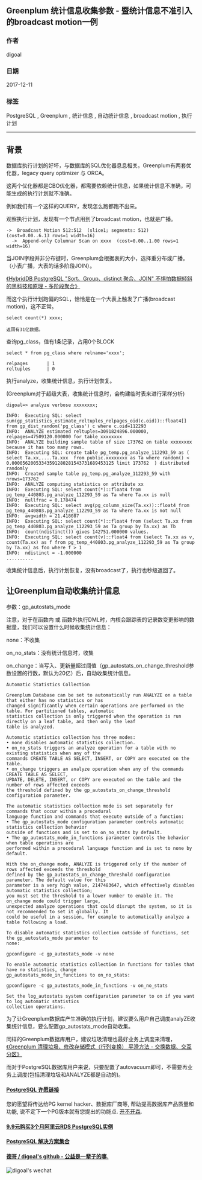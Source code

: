 ## Greenplum 统计信息收集参数 - 暨统计信息不准引入的broadcast motion一例  
                          
### 作者                          
digoal                          
                          
### 日期                          
2017-12-11                         
                          
### 标签                          
PostgreSQL , Greenplum , 统计信息 , 自动统计信息 , broadcast motion , 执行计划    
                          
----                          
                          
## 背景       
数据库执行计划的好坏，与数据库的SQL优化器息息相关。Greenplum有两套优化器，legacy query optimizer 与 ORCA。  
  
这两个优化器都是CBO优化器，都需要依赖统计信息，如果统计信息不准确，可能生成的执行计划就不准确。  
  
例如我们有一个这样的QUERY，发现怎么跑都跑不出来。  
  
观察执行计划，发现有一个节点用到了broadcast motion，也就是广播。  
  
```  
->  Broadcast Motion 512:512  (slice1; segments: 512)  (cost=0.00..6.13 rows=1 width=16)  
  ->  Append-only Columnar Scan on xxxx  (cost=0.00..1.00 rows=1 width=16)  
```  
  
当JOIN字段并非分布键时，Greenplum会根据表的大小，选择重分布或广播。（小表广播，大表的话多阶段JOIN）。  
  
[《HybridDB PostgreSQL "Sort、Group、distinct 聚合、JOIN" 不惧怕数据倾斜的黑科技和原理 - 多阶段聚合》](../201711/20171123_01.md)    
  
而这个执行计划跑偏的SQL，恰恰是在一个大表上触发了广播(broadcast motion)，这不正常。  
  
```  
select count(*) xxxx;  
  
返回有31亿数据。  
```  
  
查询pg_class，值有1条记录，占用0个BLOCK  
  
```  
select * from pg_class where relname='xxxx';  
  
relpages       | 1  
reltuples      | 0  
```  
  
执行analyze，收集统计信息，执行计划恢复。  
  
(Greenplum对于超级大表，收集统计信息时，会构建临时表来进行采样分析)     
  
```  
digoal=> analyze verbose xxxxxxxx;  
  
INFO:  Executing SQL: select sum(gp_statistics_estimate_reltuples_relpages_oid(c.oid))::float4[] from gp_dist_random('pg_class') c where c.oid=112293  
INFO:  ANALYZE estimated reltuples=3091824896.000000, relpages=47509120.000000 for table xxxxxxxx  
INFO:  ANALYZE building sample table of size 173762 on table xxxxxxxx because it has too many rows.  
INFO:  Executing SQL: create table pg_temp.pg_analyze_112293_59 as (  select Ta.xx,....Ta.xxx  from public.xxxxxxxx as Ta where random() < 0.00005620053343591280281543731689453125 limit 173762  ) distributed randomly  
INFO:  Created sample table pg_temp.pg_analyze_112293_59 with nrows=173762  
INFO:  ANALYZE computing statistics on attribute xx  
INFO:  Executing SQL: select count(*)::float4 from pg_temp_440803.pg_analyze_112293_59 as Ta where Ta.xx is null  
INFO:  nullfrac = 0.178474  
INFO:  Executing SQL: select avg(pg_column_size(Ta.xx))::float4 from pg_temp_440803.pg_analyze_112293_59 as Ta where Ta.xx is not null  
INFO:  avgwidth = 21.418087  
INFO:  Executing SQL: select count(*)::float4 from (select Ta.xx from pg_temp_440803.pg_analyze_112293_59 as Ta group by Ta.xx) as Tb  
INFO:  count(ndistinct()) gives 142751.000000 values.  
INFO:  Executing SQL: select count(v)::float4 from (select Ta.xx as v, count(Ta.xx) as f from pg_temp_440803.pg_analyze_112293_59 as Ta group by Ta.xx) as foo where f > 1  
INFO:  ndistinct = -1.000000  
..........  
```  
  
收集统计信息后，执行计划恢复，没有broadcast了，执行也秒级返回了。  
  
## 让Greenplum自动收集统计信息  
参数：gp_autostats_mode   
  
注意，对于在函数内 或 函数外执行DML时，内核会跟踪表的记录数变更影响的数据量，我们可以设置什么时候收集统计信息：  
  
none：不收集  
  
on_no_stats：没有统计信息时，收集  
  
on_change：当写入、更新量超过阈值（gp_autostats_on_change_threshold参数设置的行数，默认为20亿）后，自动收集统计信息。  
  
```  
Automatic Statistics Collection  
  
Greenplum Database can be set to automatically run ANALYZE on a table that either has no statistics or has  
changed significantly when certain operations are performed on the table. For partitioned tables, automatic  
statistics collection is only triggered when the operation is run directly on a leaf table, and then only the leaf  
table is analyzed.  
  
Automatic statistics collection has three modes:  
• none disables automatic statistics collection.  
• on_no_stats triggers an analyze operation for a table with no existing statistics when any of the  
commands CREATE TABLE AS SELECT, INSERT, or COPY are executed on the table.  
• on_change triggers an analyze operation when any of the commands CREATE TABLE AS SELECT,  
UPDATE, DELETE, INSERT, or COPY are executed on the table and the number of rows affected exceeds  
the threshold defined by the gp_autostats_on_change_threshold configuration parameter.  
  
The automatic statistics collection mode is set separately for commands that occur within a procedural  
language function and commands that execute outside of a function:  
• The gp_autostats_mode configuration parameter controls automatic statistics collection behavior  
outside of functions and is set to on_no_stats by default.  
• The gp_autostats_mode_in_functions parameter controls the behavior when table operations are  
performed within a procedural language function and is set to none by default.  
  
With the on_change mode, ANALYZE is triggered only if the number of rows affected exceeds the threshold  
defined by the gp_autostats_on_change_threshold configuration parameter. The default value for this  
parameter is a very high value, 2147483647, which effectively disables automatic statistics collection;  
you must set the threshold to a lower number to enable it. The on_change mode could trigger large,  
unexpected analyze operations that could disrupt the system, so it is not recommended to set it globally. It  
could be useful in a session, for example to automatically analyze a table following a load.  
  
To disable automatic statistics collection outside of functions, set the gp_autostats_mode parameter to  
none:  
  
gpconfigure -c gp_autostats_mode -v none  
  
To enable automatic statistics collection in functions for tables that have no statistics, change  
gp_autostats_mode_in_functions to on_no_stats:  
  
gpconfigure -c gp_autostats_mode_in_functions -v on_no_stats  
  
Set the log_autostats system configuration parameter to on if you want to log automatic statistics  
collection operations.  
```  
  
为了让Greenplum数据库产生准确的执行计划，建议要么用户自己调度analyZE收集统计信息，要么配置gp_autostats_mode自动收集。  
   
同样的Greenplum数据库用户，建议垃圾清理也最好业务上调度来清理，[《Greenplum 清理垃圾、修改存储模式（行列变换） 平滑方法 - 交换数据、交互分区》](../201712/20171208_04.md)    
   
而对于PostgreSQL数据库用户来说，只要配置了autovacuum即可，不需要再业务上调度(包括清理垃圾和ANALYZE都是自动的)。   
  
  
  
  
  
  
  
  
  
  
  
  
  
  
  
  
  
  
  
  
  
  
  
  
  
  
  
  
  
  
  
  
  
  
  
  
  
  
  
  
  
  
  
  
  
  
  
  
  
  
  
  
  
  
  
  
  
  
  
  
  
  
  
  
  
  
#### [PostgreSQL 许愿链接](https://github.com/digoal/blog/issues/76 "269ac3d1c492e938c0191101c7238216")
您的愿望将传达给PG kernel hacker、数据库厂商等, 帮助提高数据库产品质量和功能, 说不定下一个PG版本就有您提出的功能点. [开不开森](https://github.com/digoal/blog/issues/76 "269ac3d1c492e938c0191101c7238216").  
  
  
#### [9.9元购买3个月阿里云RDS PostgreSQL实例](https://www.aliyun.com/database/postgresqlactivity "57258f76c37864c6e6d23383d05714ea")
  
  
#### [PostgreSQL 解决方案集合](https://yq.aliyun.com/topic/118 "40cff096e9ed7122c512b35d8561d9c8")
  
  
#### [德哥 / digoal's github - 公益是一辈子的事.](https://github.com/digoal/blog/blob/master/README.md "22709685feb7cab07d30f30387f0a9ae")
  
  
![digoal's wechat](../pic/digoal_weixin.jpg "f7ad92eeba24523fd47a6e1a0e691b59")
  
